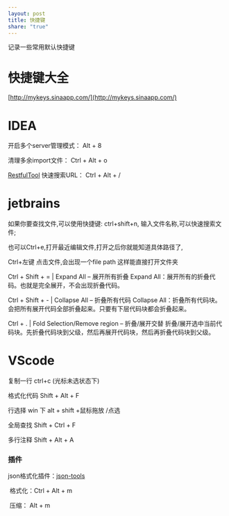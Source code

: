 ```yaml
---
layout: post
title: 快捷键
share: "true"
---
```

记录一些常用默认快捷键
# 快捷键大全

[http://mykeys.sinaapp.com/](http://mykeys.sinaapp.com/)

# IDEA

开启多个server管理模式：  Alt + 8

清理多余import文件：  Ctrl + Alt + o

[RestfulTool](https://plugins.jetbrains.com/plugin/14280-restfultool) 快速搜索URL：  Ctrl + Alt + /

# jetbrains

如果你要查找文件,可以使用快捷键: ctrl+shift+n, 输入文件名称,可以快速搜索文件;

也可以Ctrl+e,打开最近编辑文件,打开之后你就能知道具体路径了,

Ctrl+左键 点击文件,会出现一个file path 这样能直接打开文件夹

Ctrl + Shift + =   | Expand All – 展开所有折叠
Expand All：展开所有的折叠代码。也就是完全展开，不会出现折叠代码。

Ctrl + Shift + -   | Collapse All – 折叠所有代码
Collapse All：折叠所有代码块。会把所有展开代码全部折叠起来。只要有下层代码块都会折叠起来。

Ctrl + .    | Fold Selection/Remove region – 折叠/展开交替
折叠/展开选中当前代码块。先折叠代码块到父级，然后再展开代码块，然后再折叠代码块到父级。

# VScode

复制一行    ctrl+c   (光标未选状态下)

格式化代码   Shift + Alt + F

行选择      win 下 alt + shift +鼠标拖放 /点选

全局查找     Shift + Ctrl + F

多行注释     Shift + Alt + A

### 插件

json格式化插件：[json-tools](https://marketplace.visualstudio.com/items?itemName=eriklynd.json-tools)

​	格式化：Ctrl + Alt + m

​    压缩： Alt + m